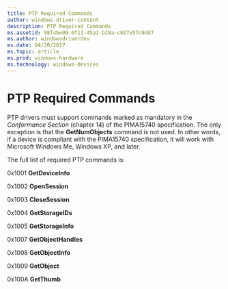 ```yaml
---
title: PTP Required Commands
author: windows-driver-content
description: PTP Required Commands
ms.assetid: 98f4be09-0f13-45a1-b28a-c027e57c0dd7
ms.author: windowsdriverdev
ms.date: 04/20/2017
ms.topic: article
ms.prod: windows-hardware
ms.technology: windows-devices
---
```


# PTP Required Commands





PTP drivers must support commands marked as mandatory in the *Conformance Section* (chapter 14) of the PIMA15740 specification. The only exception is that the **GetNumObjects** command is not used. In other words, if a device is compliant with the PIMA15740 specification, it will work with Microsoft Windows Me, Windows XP, and later.

The full list of required PTP commands is:

0x1001 **GetDeviceInfo**

0x1002 **OpenSession**

0x1003 **CloseSession**

0x1004 **GetStorageIDs**

0x1005 **GetStorageInfo**

0x1007 **GetObjectHandles**

0x1008 **GetObjectInfo**

0x1009 **GetObject**

0x100A **GetThumb**

 

 




